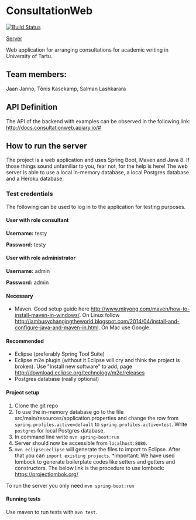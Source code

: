 # ConsultationWeb
[![Build Status](https://travis-ci.org/JaanJanno/ConsultationWeb.svg?branch=master)](https://travis-ci.org/JaanJanno/ConsultationWeb)

[Server](http://avok.herokuapp.com/)

Web application for arranging consultations for academic writing in University of Tartu.

## Team members:

Jaan Janno,
Tõnis Kasekamp, 
Salman Lashkarara

## API Definition
The API of the backend with examples can be observed in the following link:
http://docs.consultationweb.apiary.io/#

## How to run the server
The project is a web application and uses Spring Boot, Maven and Java 8. If those things sound unfamiliar to you, fear not, for the help is here!
The web server is able to use a local in-memory database, a local Postgres database and a Heroku database.

### Test credentials

The following can be used to log in to the application for testing purposes.
#### User with role consultant
**Username:** testy

**Password:** testy
#### User with role administrator
**Username:** admin

**Password:** admin

#### Necessary
* Maven. Good setup guide here http://www.mkyong.com/maven/how-to-install-maven-in-windows/. On Linux follow http://iambusychangingtheworld.blogspot.com/2014/04/install-and-configure-java-and-maven-in.html. On Mac use Google.

#### Recommended
* Eclipse (preferably Spring Tool Suite)
* Eclipse m2e plugin (without it Eclipse will cry and think the project is broken). Use "Install new software" to add, page http://download.eclipse.org/technology/m2e/releases
* Postgres database (really optional)

#### Project setup
1. Clone the git repo
2.  To use the in-memory database go to the file src/main/resources/application.properties and change the row from  `spring.profiles.active=default` to `spring.profiles.active=test`. Write `postgres` for local Postgres database. 
3. In command line write `mvn spring-boot:run`
4. Server should now be accessible from `localhost:8080`. 
5. `mvn eclipse:eclipse` will generate the files to import to Eclipse. After that you can `import existing projects`.
*important:
We have used lombock to generate boilerplate codes like setters and getters and constructors. The below link is the procedure to use lombock: https://projectlombok.org/

To run the server you only need `mvn spring-boot:run`

#### Running tests
Use maven to run tests with `mvn test`.
